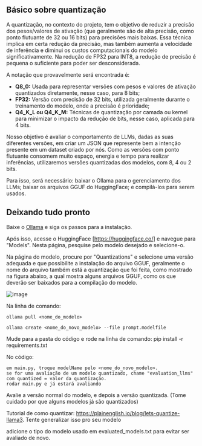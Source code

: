 ## Básico sobre quantização

A quantização, no contexto do projeto, tem o objetivo de reduzir a precisão dos pesos/valores de ativação
(que geralmente são de alta precisão, como ponto flutuante de 32 ou 16 bits) para precisões mais baixas.
Essa técnica implica em certa redução da precisão, mas também aumenta a velocidade de inferência e diminui os custos
computacionais do modelo significativamente. Na redução de FP32 para INT8, a redução de precisão é pequena
o suficiente para poder ser desconsiderada.

A notação que provavelmente será encontrada é:

- **Q8_0:** Usada para representar versões com pesos e valores de ativação quantizados diretamente, nesse caso, para 8 bits;
- **FP32:** Versão com precisão de 32 bits, utilizada geralmente durante o treinamento do modelo, onde a precisão é prioridade;
- **Q4_K_L ou Q4_K_M:** Técnicas de quantização por camada ou kernel para minimizar o impacto da redução de bits, nesse caso, aplicada para 4 bits.

Nosso objetivo é avaliar o comportamento de LLMs, dadas as suas diferentes versões, em criar um JSON que represente
bem a intenção presente em um dataset criado por nós. Como as versões com ponto flutuante consomem muito espaço, energia e
tempo para realizar inferências, utilizaremos versões quantizadas dos modelos, com 8, 4 ou 2 bits.

Para isso, será necessário: baixar o Ollama para o gerenciamento dos LLMs; baixar os arquivos GGUF do HuggingFace; e compilá-los para serem usados.

## Deixando tudo pronto

Baixe o [Ollama](https://ollama.com/download) e siga os passos para a instalação.

Após isso, acesse o HuggingFace [https://huggingface.co/] e navegue para "Models". Nesta página, pesquise pelo modelo desejado e selecione-o.

Na página do modelo, procure por "Quantizations" e selecione uma versão adequada e que possibilite a instalação do arquivo GGUF, geralmente o
nome do arquivo também está a quantização que foi feita, como mostrado na figura abaixo, a qual mostra alguns arquivos GGUF, como os que deverão
ser baixados para a compilação do modelo.

![image](https://github.com/user-attachments/assets/919bbf9c-d609-408c-98af-bd0fc8c5a89b)


Na linha de comando:

    ollama pull <nome_do_modelo>
  
    ollama create <nome_do_novo_modelo> --file prompt.modelfile
  
Mude para a pasta do código e rode na linha de comando: pip install -r requirements.txt

No código:

    em main.py, troque modelName pelo <nome_do_novo_modelo>.
    se for uma avaliação de um modelo quantizado, chame "evaluation_llms" com quantized = valor da quantização.
    rodar main.py e já estará avaliando


Avalie a versão normal do modelo, e depois a versão quantizada. (Tome cuidado por que alguns modelos já são quantizados)


Tutorial de como quantizar: https://plainenglish.io/blog/lets-quantize-llama3. Tente generalizar isso pro seu modelo


adicione o tipo do modelo usado em evaluated_models.txt para evitar ser avaliado de novo.

